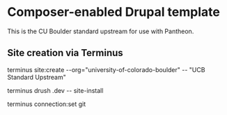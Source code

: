 # Composer-enabled Drupal template

This is the CU Boulder standard upstream for use with Pantheon.

## Site creation via Terminus

terminus site:create --org="university-of-colorado-boulder" -- <site-name> <site-name> "UCB Standard Upstream"

terminus drush <site-name>.dev -- site-install

terminus connection:set <site-name> git
